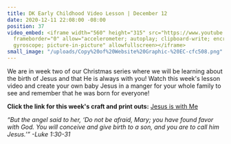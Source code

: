 ```yaml
---
title: DK Early Childhood Video Lesson | December 12
date: 2020-12-11 22:08:00 -08:00
position: 37
video_embed: <iframe width="560" height="315" src="https://www.youtube.com/embed/qaLUrnChcv4"
  frameborder="0" allow="accelerometer; autoplay; clipboard-write; encrypted-media;
  gyroscope; picture-in-picture" allowfullscreen></iframe>
small_image: "/uploads/Copy%20of%20Website%20Graphic-%20EC-cfc508.png"
---
```


We are in week two of our Christmas series where we will be learning about the birth of Jesus and that He is always with you! Watch this week's lesson video and create your own baby Jesus in a manger for your whole family to see and remember that he was born for everyone!

**Click the link for this week's craft and print outs:**
[Jesus is with Me](https://drive.google.com/file/d/1oqTYlPyx6AAqP44rYqMCntJDc1YwiolJ/view?usp=sharing)

*“But the angel said to her, ‘Do not be afraid, Mary; you have found favor with God. You will conceive and give birth to a son, and you are to call him Jesus.’” -Luke 1:30-31*